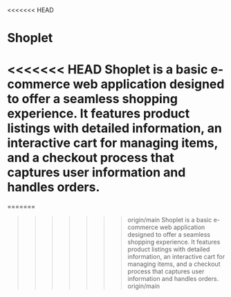 <<<<<<< HEAD
# Shoplet
<<<<<<< HEAD
Shoplet is a basic e-commerce web application designed to offer a seamless shopping experience. It features product listings with detailed information, an interactive cart for managing items, and a checkout process that captures user information and handles orders. 
=======
=======
>>>>>>> origin/main
Shoplet is a basic e-commerce web application designed to offer a seamless shopping experience. It features product listings with detailed information, an interactive cart for managing items, and a checkout process that captures user information and handles orders.
>>>>>>> origin/main
